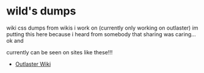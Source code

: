 # wild's dumps
wiki css dumps from wikis i work on (currently only working on outlaster)
im putting this here because i heard from somebody that sharing was caring... ok and

currently can be seen on sites like these!!!
- [Outlaster Wiki](https://outlaster.miraheze.org)
